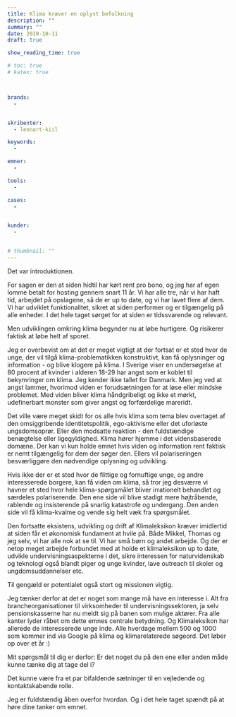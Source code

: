 ```yaml
---
title: Klima kræver en oplyst befolkning
description: ""
summary: ""
date: 2019-10-11
draft: true

show_reading_time: true

# toc: true
# katex: true



brands:
  -


skribenter:
  - lennart-kiil

keywords:
  -

emner:
  -

tools:
  -

cases:
  -


kunder:
  -


# thumbnail: ""
---
```


Det var introduktionen.

For sagen er den at siden hidtil har kørt rent pro bono, og jeg har af egen lomme betalt for hosting gennem snart 11 år. Vi har alle tre, når vi har haft tid, arbejdet på opslagene, så de er up to date, og vi har lavet flere af dem. Vi har udviklet funktionalitet, sikret at siden performer og er tilgængelig på alle enheder. I det hele taget sørget for at siden er tidssvarende og relevant.

Men udviklingen omkring klima begynder nu at løbe hurtigere. Og risikerer faktisk at løbe helt af sporet.

Jeg er overbevist om at det er meget vigtigt at der fortsat er et sted hvor de unge, der vil tilgå klima-problematikken konstruktivt, kan få oplysninger og information - og blive klogere på klima. I Sverige viser en undersøgelse at 80 procent af kvinder i alderen 18-29 har angst som er koblet til bekymringer om klima. Jeg kender ikke tallet for Danmark. Men jeg ved at angst lammer, hvorimod viden er forudsætningen for at løse eller mindske problemet. Med viden bliver klima håndgribeligt og ikke et mørkt, udefinerbart monster som giver angst og forfærdelige mareridt.

Det ville være meget skidt for os alle hvis klima som tema blev overtaget af den omsiggribende identitetspolitik, ego-aktivisme eller det uforløste ungsdomsoprør. Eller den modsatte reaktion - den fuldstændige benægtelse eller ligegyldighed.  Klima hører hjemme i det vidensbaserede domæne. Der kan vi kun holde emnet hvis viden og information rent faktisk er nemt tilgængelig for dem der søger den. Ellers vil polariseringen besværliggøre den nødvendige oplysning og udvikling.

Hvis ikke der er et sted hvor de flittige og fornuftige unge, og andre interesserede borgere, kan få viden om klima, så tror jeg desværre vi havner et sted hvor hele klima-spørgsmålet bliver irrationelt behandlet og særdeles polariserende. Den ene side vil blive stadigt mere højtråbende, rablende og insisterende på snarlig katastrofe og undergang. Den anden side vil få klima-kvalme og vende sig helt væk fra spørgsmålet.

Den fortsatte eksistens, udvikling og drift af Klimaleksikon kræver imidlertid at siden får et økonomisk fundament at hvile på. Både Mikkel, Thomas og jeg selv, vi har alle nok at se til. Vi har små børn og andet arbejde. Og der er netop meget arbejde forbundet med at holde et klimaleksikon up to date, udvikle undervisningsaspekterne i det, sikre interessen for naturvidenskab og teknologi også blandt piger og unge kvinder, lave outreach til skoler og ungdomsuddannelser etc.

Til gengæld er potentialet også stort og missionen vigtig.

Jeg tænker derfor at det er noget som mange må have en interesse i. Alt fra brancheorganisationer til virksomheder til undervisningssektoren, ja selv pensionskasserne har nu meldt sig på banen som mulige aktører. Fra alle kanter lyder råbet om dette emnes centrale betydning. Og Klimaleksikon har allerede de interesserede unge inde. Alle hverdage mellem 500 og 1000 som kommer ind via Google på klima og klimarelaterede søgeord. Det løber op over et år :)

Mit spørgsmål til dig er derfor: Er det noget du på den ene eller anden måde kunne tænke dig at tage del i?

Det kunne være fra et par bifaldende sætninger til en vejledende og kontaktskabende rolle.

Jeg er fuldstændig åben overfor hvordan. Og i det hele taget spændt på at høre dine tanker om emnet.
